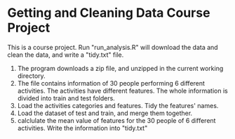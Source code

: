 # Getting and Cleaning Data Course Project

This is a course project. Run "run_analysis.R" will download the data and clean the data, and write a "tidy.txt" file.

1. The program downloads a zip file, and unzipped in the current working directory.
2. The file contains information of 30 people performing 6 different activities. The activities have different features. The whole information is divided into train and test folders.
3. Load the activities categories and features. Tidy the features' names.
4. Load the dataset of test and train, and merge them together.
5. calclulate the mean value of features for the 30 people of 6 different activities. Write the information into "tidy.txt"